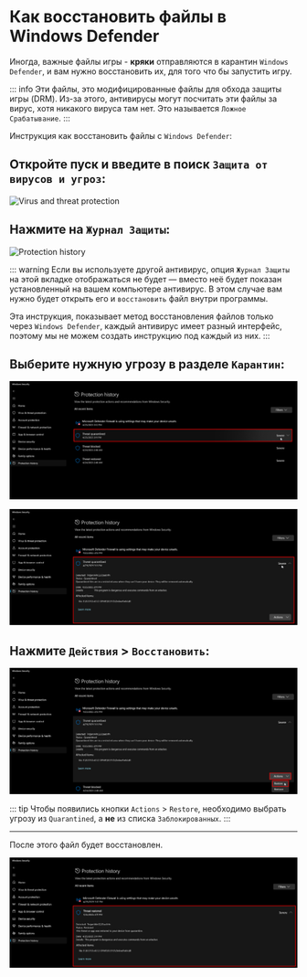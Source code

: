 # Как восстановить файлы в Windows Defender

Иногда, важные файлы игры - **кряки** отправляются в карантин `Windows Defender`, и вам нужно восстановить их, для того что бы запустить игру.

::: info Эти файлы, это модифицированные файлы для обхода защиты игры (DRM). Из-за этого, антивирусы могут посчитать эти файлы за вирус, хотя никакого вируса там нет. Это называется `Ложное Срабатывание`. 
:::

Инструкция как восстановить файлы с `Windows Defender`:

## Откройте пуск и введите в поиск `Защита от вирусов и угроз`:

![Virus and threat protection](/ru/assets/guides/virus-and-threat-protection.png)

## Нажмите на `Журнал Защиты`:

![Protection history](/ru/assets/guides/protection-history.png)

::: warning Если вы используете другой антивирус, опция `Журнал Защиты` на этой вкладке отображаться не будет — вместо неё будет показан установленный на вашем компьютере антивирус. В этом случае вам нужно будет открыть его и `восстановить` файл внутри программы.

Эта инструкция, показывает метод восстановления файлов только через `Windows Defender`, каждый антивирус имеет разный интерфейс, поэтому мы не можем создать инструкцию под каждый из них. 
:::

## Выберите нужную угрозу в разделе `Карантин`:

![Quarantined threat](assets/guides/quarantined-threat.png)

![Selected quarantined threat](assets/guides/selected-quarantined-threat.png)

## Нажмите `Действия` > `Восстановить`:

![Restore](assets/guides/restore.png)

::: tip Чтобы появились кнопки `Actions` > `Restore`, необходимо выбрать угрозу из `Quarantined`, а **не** из списка `Заблокированных`.
:::

___

После этого файл будет восстановлен.

![Restored Threat](assets/guides/restored-threat.png)
